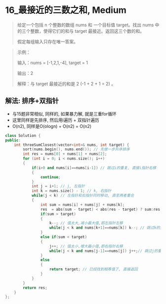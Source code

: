 # 16_最接近的三数之和, Medium
> 给定一个包括 n 个整数的数组 nums 和 一个目标值 target。找出 nums 中的三个整数，使得它们的和与 target 最接近。返回这三个数的和。
>
> 假定每组输入只存在唯一答案。

> 示例：
>
> 输入：nums = [-1,2,1,-4], target = 1
> 
> 输出：2
> 
> 解释：与 target 最接近的和是 2 (-1 + 2 + 1 = 2) 。


## 解法: 排序+双指针
- 与15题非常相似, 同样的, 如果暴力解, 就是三重for循环
- 这里同样是先排序, 然后用i遍历 + 双指针遍历
- O(n2), 同样是O(ologn) + O(n2) = O(n2) 

``` cpp
class Solution {
public:
    int threeSumClosest(vector<int>& nums, int target) {
        sort(nums.begin(), nums.end()); // 先做一步升序排序
        int res = nums[0] + nums[1] + nums[2];
        for (int i = 0; i < nums.size(); i++)
        {
            if(i>0 and nums[i]==nums[i-1]) // 跳过i的重复, 直接i指针右移
            {
                continue;
            }
            int j = i+1; // j, 左指针
            int k = nums.size() - 1; // k, 右指针
            while(j < k) // 左指针和右指针同时移动, 直至两者重合
            {
                int sum = nums[i] + nums[j] + nums[k];
                res  = abs(sum - target) < abs(res - target) ? sum:res; // 取较小值
                if(sum > target) 
                {
                    k--; // 值太大,减小最大值,即左指针左移
                    while(j < k and nums[k+1]==nums[k]) k--; // 跳过k的重复, 直接左移
                }
                else if(sum < target) 
                {
                    j++; // 值太小,增大最小值,即右指针右移
                    while(j < k and nums[j-1]==nums[j]) j++;// 跳过j的重复, 直接右移
                }
                else
                {
                    return target; // 已经找到相等值了, 直接返回
                }
            }
        }
        return res;
    }
};
```
